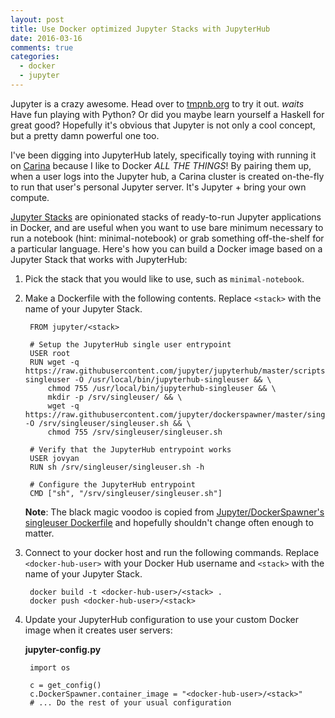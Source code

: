 ```yaml
---
layout: post
title: Use Docker optimized Jupyter Stacks with JupyterHub
date: 2016-03-16
comments: true
categories:
  - docker
  - jupyter
---
```


Jupyter is a crazy awesome. Head over to [tmpnb.org](http://tmpnb.org) to try it out. _waits_
Have fun playing with Python? Or did you maybe learn yourself a Haskell for great good?
Hopefully it's obvious that Jupyter is not only a cool concept, but a pretty damn powerful one too.

I've been digging into JupyterHub lately, specifically toying with running it on [Carina](http://getcarina.com)
because I like to Docker _ALL THE THINGS_! By pairing them up, when a user logs into the Jupyter hub,
a Carina cluster is created on-the-fly to run that user's personal Jupyter server.
It's Jupyter + bring your own compute.

[Jupyter Stacks](https://github.com/jupyter/docker-stacks) are opinionated stacks of
ready-to-run Jupyter applications in Docker, and are useful when you want to use
bare minimum necessary to run a notebook (hint: minimal-notebook) or grab something off-the-shelf
for a particular language. Here's how you can build a Docker image based on a Jupyter Stack that works with JupyterHub:

1. Pick the stack that you would like to use, such as `minimal-notebook`.

2. Make a Dockerfile with the following contents. Replace `<stack>` with
    the name of your Jupyter Stack.


        FROM jupyter/<stack>

        # Setup the JupyterHub single user entrypoint
        USER root
        RUN wget -q https://raw.githubusercontent.com/jupyter/jupyterhub/master/scripts/jupyterhub-singleuser -O /usr/local/bin/jupyterhub-singleuser && \
            chmod 755 /usr/local/bin/jupyterhub-singleuser && \
            mkdir -p /srv/singleuser/ && \
            wget -q https://raw.githubusercontent.com/jupyter/dockerspawner/master/singleuser/singleuser.sh -O /srv/singleuser/singleuser.sh && \
            chmod 755 /srv/singleuser/singleuser.sh

        # Verify that the JupyterHub entrypoint works
        USER jovyan
        RUN sh /srv/singleuser/singleuser.sh -h

        # Configure the JupyterHub entrypoint
        CMD ["sh", "/srv/singleuser/singleuser.sh"]

    **Note**: The black magic voodoo is copied from [Jupyter/DockerSpawner's singleuser Dockerfile](https://github.com/jupyter/dockerspawner/blob/master/singleuser/Dockerfile)
    and hopefully shouldn't change often enough to matter.

3. Connect to your docker host and run the following commands. Replace `<docker-hub-user>`
    with your Docker Hub username and `<stack>` with the name of your Jupyter Stack.

        docker build -t <docker-hub-user>/<stack> .
        docker push <docker-hub-user>/<stack>

4. Update your JupyterHub configuration to use your custom Docker image when
    it creates user servers:

    **jupyter-config.py**

        import os

        c = get_config()
        c.DockerSpawner.container_image = "<docker-hub-user>/<stack>"
        # ... Do the rest of your usual configuration
